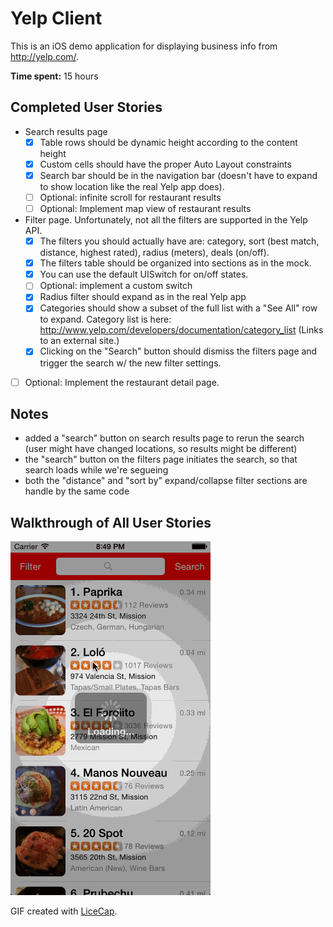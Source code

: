 # Yelp Client

This is an iOS demo application for displaying business info from http://yelp.com/.

**Time spent:** 15 hours


## Completed User Stories

* Search results page
    * [x] Table rows should be dynamic height according to the content height
    * [x] Custom cells should have the proper Auto Layout constraints
    * [x] Search bar should be in the navigation bar (doesn't have to expand to show location like the real Yelp app does).
    * [ ] Optional: infinite scroll for restaurant results
    * [ ] Optional: Implement map view of restaurant results
* Filter page. Unfortunately, not all the filters are supported in the Yelp API.
    * [x] The filters you should actually have are: category, sort (best match, distance, highest rated), radius (meters), deals (on/off).
    * [x] The filters table should be organized into sections as in the mock.
    * [x] You can use the default UISwitch for on/off states.
    * [ ] Optional: implement a custom switch
    * [x] Radius filter should expand as in the real Yelp app
    * [x] Categories should show a subset of the full list with a "See All" row to expand. Category list is here: http://www.yelp.com/developers/documentation/category_list (Links to an external site.)
    * [x] Clicking on the "Search" button should dismiss the filters page and trigger the search w/ the new filter settings.
* [ ] Optional: Implement the restaurant detail page.


## Notes

* added a "search" button on search results page to rerun the search (user might have changed locations, so results might be different)
* the "search" button on the filters page initiates the search, so that search loads while we're segueing
* both the "distance" and "sort by" expand/collapse filter sections are handle by the same code


## Walkthrough of All User Stories

![Video Walkthrough](hw.gif)

GIF created with [LiceCap](http://www.cockos.com/licecap/).


